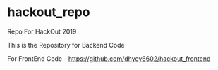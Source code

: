# hackout_repo
Repo For HackOut 2019

This is the Repository for Backend Code

For FrontEnd Code - https://github.com/dhyey6602/hackout_frontend
